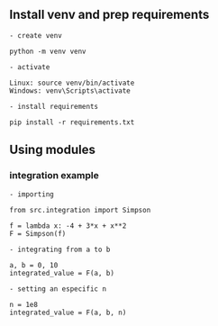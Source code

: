 ## Install venv and prep requirements

    - create venv

    python -m venv venv
    
    - activate
    
    Linux: source venv/bin/activate
    Windows: venv\Scripts\activate
    
    - install requirements
    
    pip install -r requirements.txt
    
## Using modules

  ### integration example

    - importing
    
    from src.integration import Simpson
    
    f = lambda x: -4 + 3*x + x**2
    F = Simpson(f)
    
    - integrating from a to b
    
    a, b = 0, 10
    integrated_value = F(a, b)
    
    - setting an especific n
    
    n = 1e8
    integrated_value = F(a, b, n)
    
